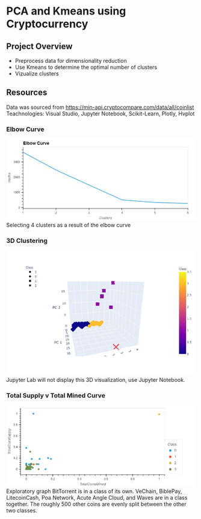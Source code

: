 # PCA and Kmeans using Cryptocurrency
## Project Overview
* Preprocess data for dimensionality reduction
* Use Kmeans to determine the optimal number of clusters
* Vizualize clusters
## Resources
Data was sourced from https://min-api.cryptocompare.com/data/all/coinlist
Teachnologies: Visual Studio, Jupyter Notebook, Scikit-Learn, Plotly, Hvplot
### Elbow Curve
![](Resources/images/Elbow_curve.png)
Selecting 4 clusters as a result of the elbow curve
### 3D Clustering
![](Resources/images/3D_cluster.png)
Jupyter Lab will not display this 3D visualization, use Jupyter Notebook.

### Total Supply v Total Mined Curve
![](Resources/images/Supply_Mined.png)
Exploratory graph
BitTorrent is in a class of its own. 
VeChain, BiblePay, LitecoinCash, Poa Network, Acute Angle Cloud, and Waves are in a class together.
The roughly 500 other coins are evenly split between the other two classes.  
